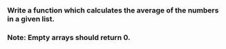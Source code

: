 ### Write a function which calculates the average of the numbers in a given list.

### Note: Empty arrays should return 0.
